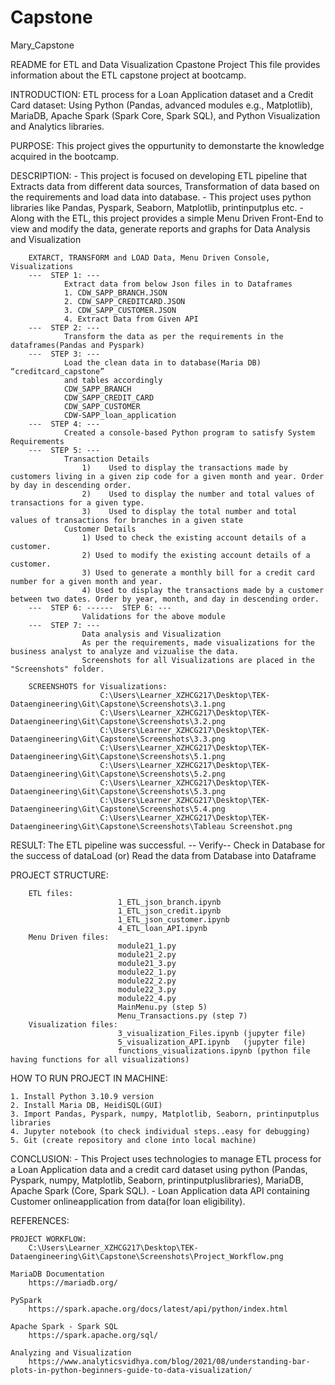 # Capstone
Mary_Capstone

README for ETL and Data Visualization Cpastone Project
    This file provides information about the ETL capstone project at bootcamp.

INTRODUCTION:
    ETL process for a Loan Application dataset and a Credit Card dataset: 
    Using Python (Pandas, advanced modules e.g., Matplotlib), MariaDB, Apache Spark (Spark Core, Spark SQL), and Python Visualization and Analytics libraries. 

PURPOSE:
    This project gives the oppurtunity to demonstarte the knowledge acquired in the bootcamp.
   
DESCRIPTION:
    - This project is focused on developing ETL pipeline that Extracts data from different data sources, Transformation of data based on the requirements and load data into database.
    - This project uses python libraries like Pandas, Pyspark, Seaborn, Matplotlib, printinputplus etc.
    - Along with the ETL, this project provides a simple Menu Driven Front-End to view and modify the data, generate reports and graphs for Data Analysis and Visualization

        EXTARCT, TRANSFORM and LOAD Data, Menu Driven Console, Visualizations
        ---  STEP 1: ---
                Extract data from below Json files in to Dataframes
                1. CDW_SAPP_BRANCH.JSON
                2. CDW_SAPP_CREDITCARD.JSON
                3. CDW_SAPP_CUSTOMER.JSON
                4. Extract Data from Given API 
        ---  STEP 2: ---
                Transform the data as per the requirements in the dataframes(Pandas and Pyspark)
        ---  STEP 3: ---
                Load the clean data in to database(Maria DB)  “creditcard_capstone”
                and tables accordingly
                CDW_SAPP_BRANCH
                CDW_SAPP_CREDIT_CARD
                CDW_SAPP_CUSTOMER 
                CDW-SAPP_loan_application 
        ---  STEP 4: ---
                Created a console-based Python program to satisfy System Requirements
        ---  STEP 5: ---
                Transaction Details 
                    1)    Used to display the transactions made by customers living in a given zip code for a given month and year. Order by day in descending order.
                    2)    Used to display the number and total values of transactions for a given type.
                    3)    Used to display the total number and total values of transactions for branches in a given state
                Customer Details
                    1) Used to check the existing account details of a customer.
                    2) Used to modify the existing account details of a customer.
                    3) Used to generate a monthly bill for a credit card number for a given month and year.
                    4) Used to display the transactions made by a customer between two dates. Order by year, month, and day in descending order.
        ---  STEP 6: ------  STEP 6: ---
                    Validations for the above module
        ---  STEP 7: ---
                    Data analysis and Visualization
                    As per the requirements, made visualizations for the business analyst to analyze and vizualise the data.
                    Screenshots for all Visualizations are placed in the "Screenshots" folder.

        SCREENSHOTS for Visualizations:
                        C:\Users\Learner_XZHCG217\Desktop\TEK-Dataengineering\Git\Capstone\Screenshots\3.1.png
                        C:\Users\Learner_XZHCG217\Desktop\TEK-Dataengineering\Git\Capstone\Screenshots\3.2.png
                        C:\Users\Learner_XZHCG217\Desktop\TEK-Dataengineering\Git\Capstone\Screenshots\3.3.png
                        C:\Users\Learner_XZHCG217\Desktop\TEK-Dataengineering\Git\Capstone\Screenshots\5.1.png
                        C:\Users\Learner_XZHCG217\Desktop\TEK-Dataengineering\Git\Capstone\Screenshots\5.2.png
                        C:\Users\Learner_XZHCG217\Desktop\TEK-Dataengineering\Git\Capstone\Screenshots\5.3.png
                        C:\Users\Learner_XZHCG217\Desktop\TEK-Dataengineering\Git\Capstone\Screenshots\5.4.png
                        C:\Users\Learner_XZHCG217\Desktop\TEK-Dataengineering\Git\Capstone\Screenshots\Tableau Screenshot.png

RESULT:
        The ETL pipeline was successful.
        -- Verify-- Check in Database for the success of dataLoad (or) Read the data from Database into Dataframe

PROJECT STRUCTURE:
    
        ETL files:
                            1_ETL_json_branch.ipynb
                            1_ETL_json_credit.ipynb
                            1_ETL_json_customer.ipynb
                            4_ETL_loan_API.ipynb
        Menu Driven files:
                            module21_1.py
                            module21_2.py
                            module21_3.py
                            module22_1.py
                            module22_2.py
                            module22_3.py
                            module22_4.py
                            MainMenu.py (step 5)
                            Menu_Transactions.py (step 7)
        Visualization files:
                            3_visualization_Files.ipynb (jupyter file)
                            5_visualization_API.ipynb   (jupyter file)
                            functions_visualizations.ipynb (python file having functions for all visualizations)
                
HOW TO RUN PROJECT IN MACHINE:

    1. Install Python 3.10.9 version
    2. Install Maria DB, HeidiSQL(GUI)
    3. Import Pandas, Pyspark, numpy, Matplotlib, Seaborn, printinputplus libraries
    4. Jupyter notebook (to check individual steps..easy for debugging)
    5. Git (create repository and clone into local machine)
    
CONCLUSION:
        - This Project uses technologies to manage ETL process for a Loan Application data and a credit card dataset using python (Pandas, Pyspark, numpy, Matplotlib, Seaborn, printinputpluslibraries), MariaDB, Apache Spark (Core, Spark SQL).
        - Loan Application data API containing Customer onlineapplication from data(for loan eligibility).         

REFERENCES:

    PROJECT WORKFLOW:
        C:\Users\Learner_XZHCG217\Desktop\TEK-Dataengineering\Git\Capstone\Screenshots\Project_Workflow.png
    
    MariaDB Documentation
        https://mariadb.org/

    PySpark
        https://spark.apache.org/docs/latest/api/python/index.html

    Apache Spark - Spark SQL
        https://spark.apache.org/sql/

    Analyzing and Visualization 
        https://www.analyticsvidhya.com/blog/2021/08/understanding-bar-plots-in-python-beginners-guide-to-data-visualization/
